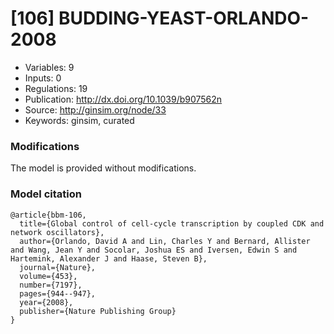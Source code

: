 # \[106\] BUDDING-YEAST-ORLANDO-2008

 - Variables: 9
 - Inputs: 0
 - Regulations: 19
 - Publication: http://dx.doi.org/10.1039/b907562n
 - Source: http://ginsim.org/node/33
 - Keywords: ginsim, curated


### Modifications

The model is provided without modifications.

### Model citation

```
@article{bbm-106,
  title={Global control of cell-cycle transcription by coupled CDK and network oscillators},
  author={Orlando, David A and Lin, Charles Y and Bernard, Allister and Wang, Jean Y and Socolar, Joshua ES and Iversen, Edwin S and Hartemink, Alexander J and Haase, Steven B},
  journal={Nature},
  volume={453},
  number={7197},
  pages={944--947},
  year={2008},
  publisher={Nature Publishing Group}
}

```

